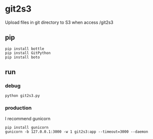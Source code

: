 # git2s3

Upload files in git directory to S3 when access /git2s3

## pip

```
pip install bottle
pip install GitPython
pip install boto
```

## run

### debug

```
python git2s3.py
```

### production

I recommend gunicorn

```
pip install gunicorn
gunicorn -b 127.0.0.1:3000 -w 1 git2s3:app --timeout=3000 --daemon
```
